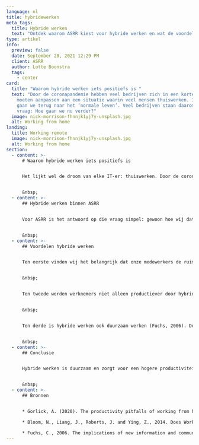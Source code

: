 ```yaml
---
language: nl
title: hybridewerken
meta_tags:
  title: Hybride werken
  text: "Ontdek waarom ASRR kiest voor hybride werken en wat de voordelen zijn. "
type: artikel
info:
  preview: false
  date: September 28, 2021 12:29 PM
  client: ASRR
  author: Lotte Boonstra
  tags:
    - center
card:
  title: "Waarom hybride werken iets positiefs is "
  text: "Door de coronapandemie hebben veel bedrijven zich in een korte tijd
    moeten aanpassen aan een situatie waarin veel mensen thuiswerken. Inmiddels
    gaan we terug naar het ‘normale leven’. Veel bedrijven staan daarom voor de
    vraag: Hoe gaan we nu verder?"
  image: nick-morrison-fhnnjk1yj7y-unsplash.jpg
  alt: Working from home
landing:
  title: Working remote
  image: nick-morrison-fhnnjk1yj7y-unsplash.jpg
  alt: Working from home
section:
  - content: >-
      # Waarom hybride werken iets positiefs is


      Het lijkt wel de droom van elke IT-er: thuiswerken. Door de coronapandemie is die droom werkelijkheid geworden, maar voor veel bedrijven was dit een grote uitdaging. Zij hebben zich in een korte tijd moeten aanpassen aan een situatie waarin mensen veel thuiswerken. Inmiddels gaan we terug naar het ‘normale leven’. Veel bedrijven staan daarom voor de vraag: Hoe gaan we nu verder?


      &nbsp;
  - content: >-
      ## Hybride werken binnen ASRR


      Voor ASRR is het antwoord op die vraag simpel: gewoon hoe wij dat al deden. De keuze om naar kantoor te komen of vanuit huis te werken, ligt bij de werknemer. Er zijn allerlei redenen waarom werknemers de voorkeur geven aan thuiswerken, zoals reistijd, reisgeld, flexibele werktijden etc. Wij zijn van mening dat onze medewerkers productiever en gelukkiger zijn als zij zelf hun werkweek mogen indelen. Daarom krijgen zij de ruimte om tijd- en plaatsonafhankelijk te werken. Alle medewerkers hebben 24/7 toegang tot verschillende online platforms om te kunnen communiceren, samen te werken en planningen te maken. ASRR heeft zich dus onbedoeld al voorbereid op de huidige situatie. Hybride werken brengt nou eenmaal veel voordelen met zich mee.


      &nbsp;
  - content: >-
      ## Voordelen hybride werken


      Ten eerste vinden wij het belangrijk dat onze medewerkers de ruimte hebben een werkschema te kiezen dat bij hen past. Uit onderzoek is immers gebleken dat werknemers 13.5% productiever zijn wanneer zij hybride werken (Gorlick, 2020). In huis zijn vaak minder afleidingen dan op kantoor. Hierdoor kan in een kortere tijd meer werk worden gedaan. Ook het vervallen van de reistijd leidt tot een hogere productiviteit en concentratie gedurende de dag. In plaats van urenlange vergaderingen zijn binnen ASRR korte en bondige online meetings de norm.


      &nbsp;


      Ten tweede worden werknemers niet alleen productiever door hybride te werken, maar ook gelukkiger. Zij kunnen hun werk, privé-situaties en persoonlijke behoeften namelijk naar eigen inzicht combineren waardoor zij beter in hun vel zitten (Bloom, Liang, Roberts and Ying, 2014). 


      &nbsp;


      Ten derde is hybride werken ook duurzaam werken (Fuchs, 2006). De hoeveelheid energie en materialen die gebruikt worden, zijn lager wanneer werknemers hybride werken. Bovendien heeft deze manier van werken ook een positieve invloed op hun energie, omdat zij aan het einde van een werkdag minder vermoeid zijn. Hybride werken is dus goed voor the people, the planet and the profit. Wil je meer weten over duurzaamheid en duurzaamheid binnen ASRR klik dan [hier. ](https://asrr.nl/blog/artikel/duurzaamheid)[](https://asrr.nl/blog/artikel/duurzaamheid)


      &nbsp;
  - content: >-
      ## Conclusie


      Hybride werken is duurzaam en zorgt voor een hogere productiviteit en gelukkige werknemers. Dat is waarom de medewerkers van ASRR al hybride werkten, maar ook hybride blijven werken.


      &nbsp;
  - content: >-
      ## Bronnen


      * Gorlick, A. (2020). The productivity pitfalls of working from home in the age of COVID-19. *Stanford News*.

      * Bloom, N., Liang, J., Roberts, J. and Ying, Z., 2014. Does Working from Home Work? Evidence from a Chinese Experiment*.* The Quarterly Journal of Economics*, 130(1), pp.165-218.

      * Fuchs, C., 2006. The implications of new information and communication technologies for sustainability. Environment, Development and Sustainability, 10(3), pp.291-309.
---
```

